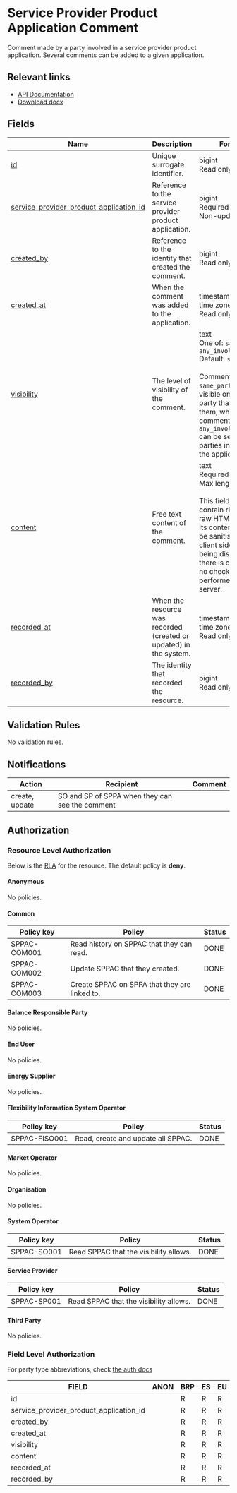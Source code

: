 # Service Provider Product Application Comment

Comment made by a party involved in a service provider product application.
Several comments can be added to a given application.

## Relevant links

* [API Documentation](../api/v0/index.html#/operations/list_service_provider_product_application_comment)
* [Download docx](../download/service_provider_product_application_comment.docx)

## Fields

| Name                                                                                                                                                      | Description                                                        | Format                                                                                                                                                                                                                                                                    | Reference                                                                                   |
|-----------------------------------------------------------------------------------------------------------------------------------------------------------|--------------------------------------------------------------------|---------------------------------------------------------------------------------------------------------------------------------------------------------------------------------------------------------------------------------------------------------------------------|---------------------------------------------------------------------------------------------|
| <a name="field-id" href="#field-id">id</a>                                                                                                                | Unique surrogate identifier.                                       | bigint<br/>Read only                                                                                                                                                                                                                                                      |                                                                                             |
| <a name="field-service_provider_product_application_id" href="#field-service_provider_product_application_id">service_provider_product_application_id</a> | Reference to the service provider product application.             | bigint<br/>Required<br/>Non-updatable                                                                                                                                                                                                                                     | [service_provider_product_application.id](service_provider_product_application.md#field-id) |
| <a name="field-created_by" href="#field-created_by">created_by</a>                                                                                        | Reference to the identity that created the comment.                | bigint<br/>Read only                                                                                                                                                                                                                                                      |                                                                                             |
| <a name="field-created_at" href="#field-created_at">created_at</a>                                                                                        | When the comment was added to the application.                     | timestamp with time zone<br/>Read only                                                                                                                                                                                                                                    |                                                                                             |
| <a name="field-visibility" href="#field-visibility">visibility</a>                                                                                        | The level of visibility of the comment.                            | text<br/>One of: `same_party`, `any_involved_party`<br/>Default: `same_party`<br/><br/>Comments marked `same_party` are visible only to the party that creates them, whereas comments marked `any_involved_party` can be seen by all parties involved in the application. |                                                                                             |
| <a name="field-content" href="#field-content">content</a>                                                                                                 | Free text content of the comment.                                  | text<br/>Required<br/>Max length: `2048`<br/><br/>This field can contain rich text in raw HTML format. Its content should be sanitised on the client side before being displayed, as there is currently no check performed on the server.                                 |                                                                                             |
| <a name="field-recorded_at" href="#field-recorded_at">recorded_at</a>                                                                                     | When the resource was recorded (created or updated) in the system. | timestamp with time zone<br/>Read only                                                                                                                                                                                                                                    |                                                                                             |
| <a name="field-recorded_by" href="#field-recorded_by">recorded_by</a>                                                                                     | The identity that recorded the resource.                           | bigint<br/>Read only                                                                                                                                                                                                                                                      |                                                                                             |

## Validation Rules

No validation rules.

## Notifications

| Action         | Recipient                                       | Comment |
|----------------|-------------------------------------------------|---------|
| create, update | SO and SP of SPPA when they can see the comment |         |

## Authorization

### Resource Level Authorization

Below is the [RLA](../technical/auth.md#resource-level-authorization-rla) for the
resource. The default policy is **deny**.

#### Anonymous

No policies.

#### Common

| Policy key   | Policy                                        | Status |
|--------------|-----------------------------------------------|--------|
| SPPAC-COM001 | Read history on SPPAC that they can read.     | DONE   |
| SPPAC-COM002 | Update SPPAC that they created.               | DONE   |
| SPPAC-COM003 | Create SPPAC on SPPA that they are linked to. | DONE   |

#### Balance Responsible Party

No policies.

#### End User

No policies.

#### Energy Supplier

No policies.

#### Flexibility Information System Operator

| Policy key    | Policy                             | Status |
|---------------|------------------------------------|--------|
| SPPAC-FISO001 | Read, create and update all SPPAC. | DONE   |

#### Market Operator

No policies.

#### Organisation

No policies.

#### System Operator

| Policy key  | Policy                                            | Status |
|-------------|---------------------------------------------------|--------|
| SPPAC-SO001 | Read SPPAC that the visibility allows.            | DONE   |

#### Service Provider

| Policy key  | Policy                                            | Status |
|-------------|---------------------------------------------------|--------|
| SPPAC-SP001 | Read SPPAC that the visibility allows.            | DONE   |

#### Third Party

No policies.

### Field Level Authorization

For party type abbreviations, check [the auth docs](../technical/auth.md#party-market-actors)

| FIELD                                   | ANON | BRP | ES | EU | FISO | MO | SO  | SP  | TP | ORG |
|-----------------------------------------|------|-----|----|----|------|----|-----|-----|----|-----|
| id                                      |      | R   | R  | R  | R    | R  | R   | R   | R  |     |
| service_provider_product_application_id |      | R   | R  | R  | RC   | R  | RC  | RC  | R  |     |
| created_by                              |      | R   | R  | R  | R    | R  | R   | R   | R  |     |
| created_at                              |      | R   | R  | R  | R    | R  | R   | R   | R  |     |
| visibility                              |      | R   | R  | R  | RCU  | R  | RCU | RCU | R  |     |
| content                                 |      | R   | R  | R  | RCU  | R  | RCU | RCU | R  |     |
| recorded_at                             |      | R   | R  | R  | R    | R  | R   | R   | R  |     |
| recorded_by                             |      | R   | R  | R  | R    | R  | R   | R   | R  |     |
